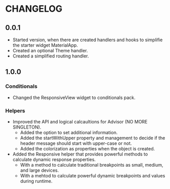 # CHANGELOG

## 0.0.1

* Started version, when there are created handlers and hooks to simplifie the starter widget MaterialApp.
* Created an optional Theme handler.
* Created a simplified routing handler.

## 1.0.0

### Conditionals

* Changed the ResponsiveView widget to conditionals pack.

### Helpers

* Improved the API and logical calcaultions for Advisor (NO MORE SINGLETON).
  * Added the option to set additional information.
  * Added the startWithUpper property and management to decide if the header message should start with upper-case or not.
  * Added the colorization as properties when the object is created.
* Added the Responsive helper that provides powerful methods to calculate dynamic response properties.
  * With a method to calculate traditional breakpoints as small, medium, and large devices.
  * With a mehtod to calculate powerful dynamic breakpoints and values during runtime.  
